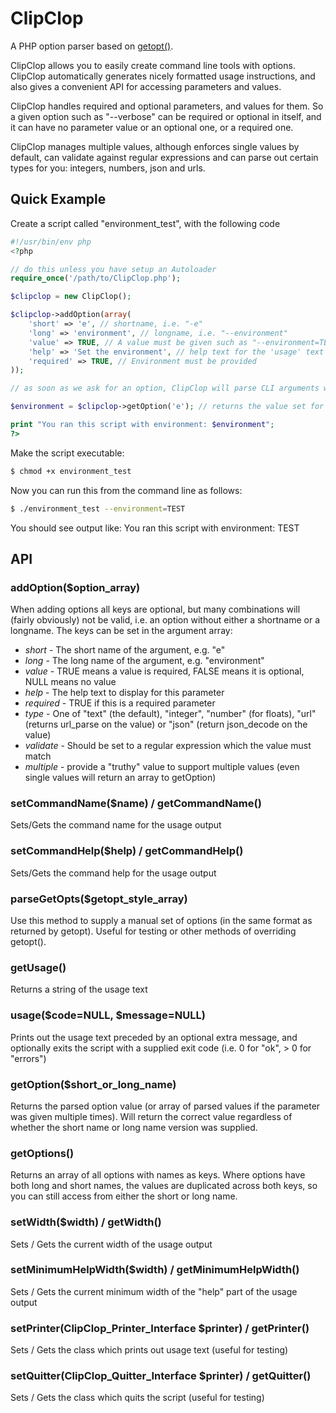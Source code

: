 ClipClop
========

A PHP option parser based on [getopt()](http://php.net/manual/en/function.getopt.php).

ClipClop allows you to easily create command line tools with options.  ClipClop automatically generates nicely formatted usage instructions, and also gives a convenient API for accessing parameters and values.

ClipClop handles required and optional parameters, and values for them.  So a given option such as "--verbose" can be required or optional in itself, and it can have no parameter value or an optional one, or a required one.

ClipClop manages multiple values, although enforces single values by default, can validate against regular expressions and can parse out certain types for you: integers, numbers, json and urls.

Quick Example
-------------

Create a script called "environment_test", with the following code
````php
#!/usr/bin/env php
<?php

// do this unless you have setup an Autoloader
require_once('/path/to/ClipClop.php');

$clipclop = new ClipClop();

$clipclop->addOption(array(
    'short' => 'e', // shortname, i.e. "-e"
    'long' => 'environment', // longname, i.e. "--environment"
    'value' => TRUE, // A value must be given such as "--environment=TEST"
    'help' => 'Set the environment', // help text for the 'usage' text
    'required' => TRUE, // Environment must be provided
));

// as soon as we ask for an option, ClipClop will parse CLI arguments with getopt()

$environment = $clipclop->getOption('e'); // returns the value set for 'e' OR 'environment'

print "You ran this script with environment: $environment";
?>
````
Make the script executable:
````bash
$ chmod +x environment_test
````
Now you can run this from the command line as follows:
````bash
$ ./environment_test --environment=TEST
````
You should see output like: You ran this script with environment: TEST

API
---

### addOption($option_array)

When adding options all keys are optional, but many combinations will (fairly obviously) not be valid, i.e. an option without either a shortname or a longname.  The keys can be set in the argument array:

* *short* - The short name of the argument, e.g. "e"
* *long* - The long name of the argument, e.g. "environment"
* *value* - TRUE means a value is required, FALSE means it is optional, NULL means no value
* *help* - The help text to display for this parameter
* *required* - TRUE if this is a required parameter
* *type* - One of "text" (the default), "integer", "number" (for floats), "url" (returns url_parse on the value) or "json" (return json_decode on the value)
* *validate* - Should be set to a regular expression which the value must match
* *multiple* - provide a "truthy" value to support multiple values (even single values will return an array to getOption)

### setCommandName($name) / getCommandName()

Sets/Gets the command name for the usage output

### setCommandHelp($help) / getCommandHelp()

Sets/Gets the command help for the usage output

### parseGetOpts($getopt_style_array)

Use this method to supply a manual set of options (in the same format as returned by getopt).  Useful for testing or other methods of overriding getopt().

### getUsage()

Returns a string of the usage text

### usage($code=NULL, $message=NULL)

Prints out the usage text preceded by an optional extra message, and optionally exits the script with a supplied exit code (i.e. 0 for "ok", > 0 for "errors")

### getOption($short_or_long_name)

Returns the parsed option value (or array of parsed values if the parameter was given multiple times).  Will return the correct value regardless of whether the short name or long name version was supplied.

### getOptions()

Returns an array of all options with names as keys.  Where options have both long and short names, the values are duplicated across both keys, so you can still access from either the short or long name.

### setWidth($width) / getWidth()

Sets / Gets the current width of the usage output

### setMinimumHelpWidth($width) / getMinimumHelpWidth()

Sets / Gets the current minimum width of the "help" part of the usage output

### setPrinter(ClipClop_Printer_Interface $printer) / getPrinter()

Sets / Gets the class which prints out usage text (useful for testing)

### setQuitter(ClipClop_Quitter_Interface $printer) / getQuitter()

Sets / Gets the class which quits the script (useful for testing)

